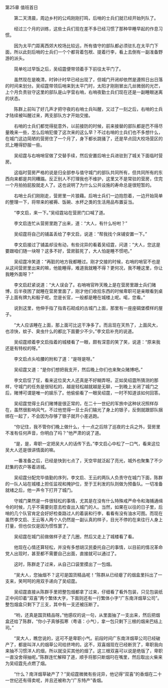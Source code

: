 第25章 值班首日

　　第二天清晨，周边乡村的公鸡刚刚打鸣，后哨的士兵们就已经开始列队了。

　　经过三个月的训练，这些士兵们现在差不多已经习惯了那种早睡早起的作息习惯。

　　因为太平门距离西郊大校场比较远，所有值守的部队都必须驻扎在太平门下面，所以此刻后哨的士兵们一个个都背着包袱、提着行李，看上去倒有一副准备野游的派头。

　　简单吃过早饭之后，吴绍霆便带领着手下前往太平门了。

　　虽然现在是晚清，时钟计时早已经出现了，但城门开闭却依然是遵照日出日落的时间来划分。吴绍霆带领后哨来到太平门时，太阳才刚刚冒出几丝微弱的光芒，上个月负责驻守这里的部队是山字营右哨，右哨夜勤士兵们现在还是一副睡眼迷离的状态。

　　陈群上前叫了好几声才把守夜的右哨士兵叫醒，又过了一刻之后，右哨的士兵才陆续被叫醒过来，两支部队方才开始交接。

　　右哨的士兵们都觉得挺意外，以前接防的时候，前来接替的部队都是巴不得尽量晚来一些，怎么后哨犯傻了这次来的这么早？不过右哨的士兵们也不多想什么，在城门这边简陋的营房住了一个月了，身下都长跳骚了，还是早点回大校场营区的炕上睡得舒服一些。

　　吴绍霆与右哨哨官做了交替手续，然后安置后哨士兵进驻到了城关下面临时营房。

　　这临时营房严格的说是归全部参与值守城门的部队共同所有，但共同所有的东西向来都是共同糟蹋。反正别人不打理我也不维护，这里又不是常驻的营房，住完一个月拍拍屁股就走人了。这也说明了为什么公共设施的寿命总是很短暂的。

　　右哨士兵们刚刚走，营房里一片狼藉。后哨士兵们一边抱怨着，一边开始简单的整理一下，将带来的被褥、饭碗、水杯之类的生活用品布置妥当。

　　“李文启，来一下。”吴绍霆站在营房门口喊了道。

　　李文启连忙从营房里跑了出来，道：“大人，有什么吩咐？”

　　吴绍霆将自己的铺盖丢给了李文启，说道：“帮我找个床铺安置一下。”

　　李文启接过了铺盖却没有动，有些诧异的看着吴绍霆，问道：“大人，您这是要跟咱们随一块呀？这多不好，营房脏死了，大人怕是睡不惯吧。”

　　吴绍霆冷笑道：“再脏的地方我都睡过。刚才交接的时候，右哨的哨官不也是从这间营房里出来的嘛，他能睡得，难道我就睡不得？更何况，我不睡这里，你让我睡外面呀？”

　　李文启赶紧说道：“大人误会了。右哨哨官昨天晚上是在营房里跟士兵们赌博，后半夜困了就睡在营房里面了，刚才他们收拾东西的时候卑职可是亲眼看到桌子上面有牌九和骰子呢。您是长官，一般都是睡在城楼上呢。喏，您看。”

　　说到这里，他伸手指了指青石砌成的古城门上面，那里有一座座碉堡模样的屋子。

　　“大人应该睡在上面，那上面可比这干净多了。而且现在天热了，上面风大，也凉快，蚊子、臭虫什么的都比下面要少不少。”李文启补充的说道。

　　吴绍霆顺着李文启指着的城楼看了一眼，颇有深意的笑了笑，说道：“原来我还是有特权的呀。”

　　李文启点头哈腰的附和了道：“是呀是呀。”

　　吴绍霆又道：“是你们想把我支开，然后晚上你们也来聚众赌博吧。”

　　李文启怔了怔，看来这位吴大人还真是不好糊弄呀。正如吴绍霆所猜测的那样，守城门的任务是很轻松的，越是轻松越就越是无聊，一到晚上关闭了城门之后，赌博可谓是唯一的娱乐了。他偷偷看了一眼吴绍霆，一时不知道该如何回答。

　　吴绍霆觉得士兵们赌博是很正常的，在二十一世纪的军旅中这种状况照样存在，虽然很影响风气，不过他觉得一旦士兵们输光了身上的银子，反倒就跟部队捆绑在一起了，不会因为存够了银子就开小差逃跑。

　　“你记住，我不管你们晚上做什么，十一点之后除了巡夜的士兵之外，营房里不准有任何声音，你明白了吗？”他严肃的说了道。

　　“是，是，卑职一定把吴大人的话传下去。”李文启心中松了一口气，看来这位吴大人还是很讲情面的嘛。

　　一番准备之后，已经是快到七点了，天空早就泛起了亮光，城外也聚集了不少赶集的农户等着进城。

　　吴绍霆分配完毕值勤的序列，李文启、王云的两队人负责守在城门下面，陈群的一队人站在城楼上担任监视和掩护位，至于王利发的队则做为预备队。一切准备就绪之后，他一声令下打开了城门。

　　守城门果然是一件很轻松的事情，尤其是在没有什么特殊戒严命令和海捕通缉令的时候，几乎不需要刻意去检查出入城门的人。当然，如果在以往的日子里，后哨的几个队官肯定会好好检查路过人的着装和行李，看看有没有油水可图。而现在虽然李文启、王云等人两个人仍然是一副认真的样子，目光不停的在来往行人身上打量，但也仅仅是因为惯性罢了。

　　吴绍霆在城门前做做样子走了几圈，然后又走上了城楼看了看。

　　他现在心情还算轻松，并没有多想胡汉民委托自己的事情，以目前的情况革命党人出现时，甚至都不需要自己出面，直接就可以通过了。

　　这时，陈群走了过来，从自己口袋里摸出了一包烟。

　　“吴大人，您抽烟不？这可是国货精品呢！”陈群从已经瘪了的烟盒里抖出了一支来，笑呵呵的用双手递向了吴绍霆。

　　吴绍霆直接从陈群手里把整包烟都拿了过来，仔细看了看外包装，只见包装纸正中间印着“双喜”两个繁体大字，下面则还有一行繁体小字“广东南洋烟草公司”。整包烟盒只剩下了三支，其中有一支还被压断了。

　　“哟，还真是国货精品呀。”他感叹的说一句，从里面抽了一支出来，然后把烟盒还给了陈群，“你小子真够孤寒（粤语：小气），拿一包只剩下三根的烟来巴结上司。”

　　“吴大人，瞧您说的，这可不是卑职小气。前段时间广东南洋烟草公司已经破产了，都是叫洋人的烟草公司给挤垮的。这不，双喜烟现在已经断货了，卑职我向来抽不习惯洋人的烟，所以就没买其他的烟了。这三根双喜可以说是绝版了，卑职一直没舍得抽呢。”陈群连忙解释了道，顺手将那只断烟叼在嘴里，然后取出火柴来为吴绍霆先点燃了烟。

　　“什么？南洋烟草破产了？”吴绍霆微微有些诧异，他记得“双喜”的香烟在二十一世纪还有得卖呢，并且还被称为“广东特产”香烟。
